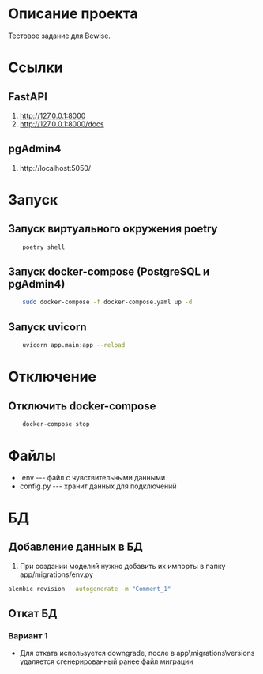 
# Описание проекта

Тестовое задание для Bewise.



# Ссылки
## FastAPI
1. http://127.0.0.1:8000
2. http://127.0.0.1:8000/docs

## pgAdmin4
1. http://localhost:5050/



# Запуск 

## Запуск виртуального окружения poetry
```bash
    poetry shell
```
## Запуск docker-compose (PostgreSQL и pgAdmin4)
```bash
    sudo docker-compose -f docker-compose.yaml up -d
```

## Запуск uvicorn
```bash
    uvicorn app.main:app --reload
```

# Отключение

## Отключить docker-compose
```bash
    docker-compose stop
```


# Файлы

* .env --- файл с чувствительными данными
* config.py --- хранит данных для подключений





# БД


## Добавление данных в БД
1. При создании моделий нужно добавить их импорты в папку app/migrations/env.py

```bash
alembic revision --autogenerate -m "Comment_1"
```

## Откат БД

### Вариант 1
* Для отката используется downgrade, после в app\migrations\versions удаляется сгенерированный ранее файл миграции


